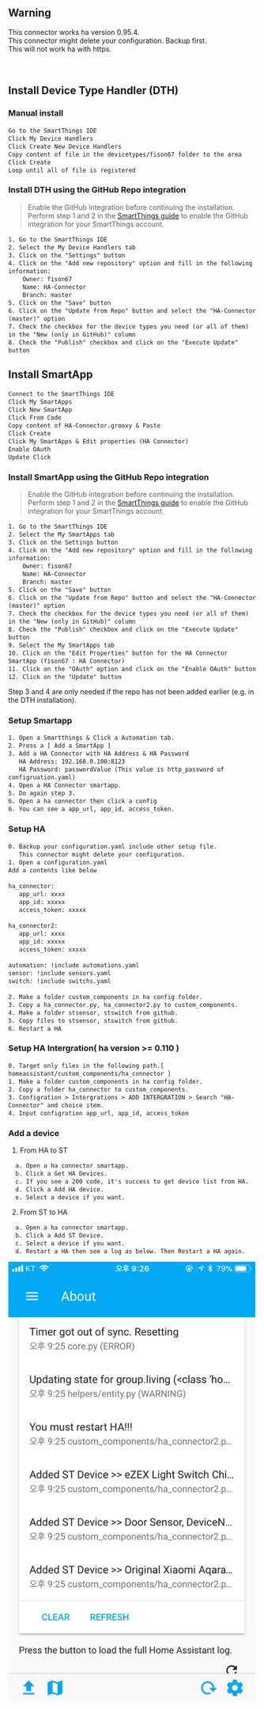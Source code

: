 ## Warning
This connector works ha version 0.95.4.<br/>
This connector might delete your configuration. Backup first.<br/>
This will not work ha with https.<br/>
<br/><br/>

## Install Device Type Handler (DTH)

### Manual install
```
Go to the SmartThings IDE
Click My Device Handlers
Click Create New Device Handlers
Copy content of file in the devicetypes/fison67 folder to the area
Click Create
Loop until all of file is registered
```

### Install DTH using the GitHub Repo integration
> Enable the GitHub integration before continuing the installation. Perform step 1 and 2 in the [SmartThings guide](https://docs.smartthings.com/en/latest/tools-and-ide/github-integration.html#step-1-enable-github-integration) to enable the GitHub integration for your SmartThings account.

```
1. Go to the SmartThings IDE
2. Select the My Device Handlers tab
3. Click on the "Settings" button
4. Click on the "Add new repository" option and fill in the following information:
    Owner: fison67
    Name: HA-Connector
    Branch: master
5. Click on the "Save" button
6. Click on the "Update from Repo" button and select the "HA-Connector (master)" option
7. Check the checkbox for the device types you need (or all of them) in the "New (only in GitHub)" column
8. Check the "Publish" checkbox and click on the "Execute Update" button
```

## Install SmartApp
```
Connect to the SmartThings IDE
Click My SmartApps
Click New SmartApp
Click From Code
Copy content of HA-Connector.groovy & Paste
Click Create
Click My SmartApps & Edit properties (HA Connector)
Enable OAuth
Update Click
```

### Install SmartApp using the GitHub Repo integration
> Enable the GitHub integration before continuing the installation. Perform step 1 and 2 in the [SmartThings guide](https://docs.smartthings.com/en/latest/tools-and-ide/github-integration.html#step-1-enable-github-integration) to enable the GitHub integration for your SmartThings account.

```
1. Go to the SmartThings IDE
2. Select the My SmartApps tab
3. Click on the Settings button
4. Click on the "Add new repository" option and fill in the following information:
    Owner: fison67
    Name: HA-Connector
    Branch: master
5. Click on the "Save" button
6. Click on the "Update from Repo" button and select the "HA-Connector (master)" option
7. Check the checkbox for the device types you need (or all of them) in the "New (only in GitHub)" column
8. Check the "Publish" checkbox and click on the "Execute Update" button
9. Select the My SmartApps tab
10. Click on the "Edit Properties" button for the HA Connector SmartApp (fison67 : HA Connector)
11. Click on the "OAuth" option and click on the "Enable OAuth" button
12. Click on the "Update" button
```
Step 3 and 4 are only needed if the repo has not been added earlier (e.g. in the DTH installation).

### Setup Smartapp
```
1. Open a Smartthings & Click a Automation tab.
2. Press a [ Add a SmartApp ]
3. Add a HA Connector with HA Address & HA Password
   HA Address: 192.168.0.100:8123
   HA Password: passwordValue (This value is http_password of configruation.yaml)
4. Open a HA Connector smartapp.
5. Do again step 3.
6. Open a ha connector then click a config
6. You can see a app_url, app_id, access_token.
```


### Setup HA
```
0. Backup your configuration.yaml include other setup file.
   This connector might delete your configuration.
1. Open a configuration.yaml
Add a contents like below

ha_connector:
   app_url: xxxx
   app_id: xxxxx
   access_token: xxxxx
   
ha_connector2:
   app_url: xxxx
   app_id: xxxxx
   access_token: xxxxx

automation: !include automations.yaml
sensor: !include sensors.yaml
switch: !include switchs.yaml

2. Make a folder custom_components in ha config folder.
3. Copy a ha_connector.py, ha_connector2.py to custom_components.
4. Make a folder stsensor, stswitch from github.
5. Copy files to stsensor, stswitch from github.
6. Restart a HA
```

### Setup HA Intergration( ha version >= 0.110 )
```
0. Target only files in the following path.[ homeassistant/custom_components/ha_connector ]
1. Make a folder custom_components in ha config folder.
2. Copy a folder ha_connector to custom_components.
3. Configration > Intergrations > ADD INTERGRATION > Search "HA-Connector" and choice item.
4. Input configration app_url, app_id, access_token
```

### Add a device
1. From HA to ST
```
  a. Open a ha connector smartapp.
  b. Click a Get HA Devices.
  c. If you see a 200 code, it's success to get device list from HA.
  d. Click a Add HA device.
  e. Select a device if you want.
```

2. From ST to HA
```
  a. Open a ha connector smartapp.
  b. Click a Add ST Device.
  c. Select a device if you want.
  d. Restart a HA then see a log as below. Then Restart a HA again.
```
<img src="./icons/ha-1.png" title="" width="500px"/>


